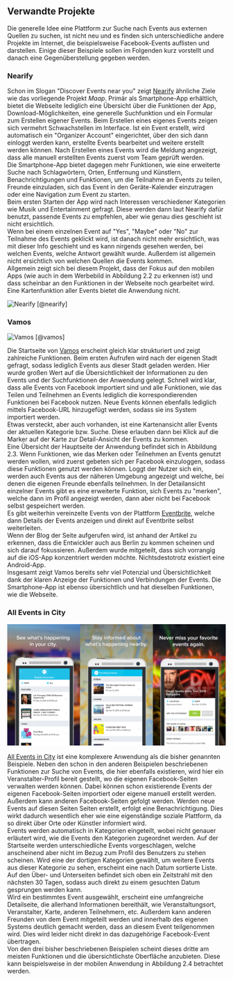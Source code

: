 ## Verwandte Projekte

Die generelle Idee eine Plattform zur Suche nach Events aus externen Quellen zu suchen, ist nicht neu und es finden sich unterschiedliche andere Projekte im Internet, die beispielsweise Facebook-Events auflisten und darstellen. Einige dieser Beispiele sollen im Folgenden kurz vorstellt und danach eine Gegenüberstellung gegeben werden.

### Nearify

Schon im Slogan "Discover Events near you" zeigt [Nearify](http://www.nearify.com) ähnliche Ziele wie das vorliegende Projekt *Maap*. Primär als Smartphone-App erhältlich, bietet die Webseite lediglich eine Übersicht über die Funktionen der App, Download-Möglichkeiten, eine generelle Suchfunktion und ein Formular zum Erstellen eigener Events. Beim Erstellen eines eigenes Events zeigen sich vermehrt Schwachstellen im Interface. Ist ein Event erstellt, wird automatisch ein "Organizer Account" eingerichtet, über den sich dann einloggt werden kann, erstellte Events bearbeitet und weitere erstellt werden können. Nach Erstellen eines Events wird die Meldung angezeigt, dass alle manuell erstellten Events zuerst vom Team geprüft werden.  
Die Smartphone-App bietet dagegen mehr Funktionen, wie eine erweiterte Suche nach Schlagwörtern, Orten, Entfernung und Künstlern, Benachrichtigungen und Funktionen, um die Teilnahme an Events zu teilen, Freunde einzuladen, sich das Event in den Geräte-Kalender einzutragen oder eine Navigation zum Event zu starten.  
Beim ersten Starten der App wird nach Interessen verschiedener Kategorien wie Musik und Entertainment gefragt. Diese werden dann laut Nearify dafür benutzt, passende Events zu empfehlen, aber wie genau dies geschieht ist nicht ersichtlich.  
Wenn bei einem einzelnen Event auf "Yes", "Maybe" oder "No" zur Teilnahme des Events geklickt wird, ist danach nicht mehr ersichtlich, was mit dieser Info geschieht und es kann nirgends gesehen werden, bei welchen Events, welche Antwort gewählt wurde. Außerdem ist allgemein nicht ersichtlich von welchen Quellen die Events kommen.  
Allgemein zeigt sich bei diesem Projekt, dass der Fokus auf den mobilen Apps (wie auch in dem Werbebild in Abbildung 2.2 zu erkennen ist) und dass scheinbar an den Funktionen in der Webseite noch gearbeitet wird. <!--Allgemein ist Potenzial zu erkennen, aber noch weitere Detailarbeit notwendig. -->Eine Kartenfunktion aller Events bietet die Anwendung nicht.

![Nearify [@nearify]](http://i1.wp.com/www.indianweb2.com/wp-content/uploads/2014/09/nearify.jpg)

### Vamos

![Vamos [@vamos]](http://blog.allmyfaves.com/wp-content/uploads/2014/09/Get-Vamos-Get-Going-Get-Out.png)

Die Startseite von [Vamos](http://ww.getvamos.com) erscheint gleich klar strukturiert und zeigt zahlreiche Funktionen. Beim ersten Aufrufen wird nach der eigenen Stadt gefragt, sodass lediglich Events aus dieser Stadt geladen werden. Hier wurde großen Wert auf die Übersichtlichkeit der Informationen zu den Events und der Suchfunktionen der Anwendung gelegt. Schnell wird klar, dass alle Events von Facebook importiert sind und alle Funktionen, wie das Teilen und Teilnehmen an Events lediglich die korrespondierenden Funktionen bei Facebook nutzen. Neue Events können ebenfalls lediglich mittels Facebook-URL hinzugefügt werden, sodass sie ins System importiert werden.  
Etwas versteckt, aber auch vorhanden, ist eine Kartenansicht aller Events der aktuellen Kategorie bzw. Suche. Diese erlauben dann bei Klick auf die Marker auf der Karte zur Detail-Ansicht der Events zu kommen.  
Eine Übersicht der Hauptseite der Anwendung befindet sich in Abbildung 2.3.
Wenn Funktionen, wie das Merken oder Teilnehmen an Events genutzt werden wollen, wird zuerst gebeten sich per Facebook einzuloggen, sodass diese Funktionen genutzt werden können. Loggt der Nutzer sich ein, werden auch Events aus der näheren Umgebung angezeigt und welche, bei denen die eigenen Freunde ebenfalls teilnehmen. In der Detailansicht einzelner Events gibt es eine erweiterte Funktion, sich Events zu "merken", welche dann im Profil angezeigt werden, dann aber nicht bei Facebook selbst gespeichert werden.  
Es gibt weiterhin vereinzelte Events von der Plattform [Eventbrite](http://www.eventbrite.com), welche dann Details der Events anzeigen und direkt auf Eventbrite selbst weiterleiten.  
Wenn der Blog der Seite aufgerufen wird, ist anhand der Artikel zu erkennen, dass die Entwickler auch aus Berlin zu kommen scheinen und sich darauf fokussieren. Außerdem wurde mitgeteilt, dass sich vorrangig auf die iOS-App konzentriert werden möchte. Nichtsdestotrotz existiert eine Android-App.  
Insgesamt zeigt Vamos bereits sehr viel Potenzial und Übersichtlichkeit dank der klaren Anzeige der Funktionen und Verbindungen der Events. Die Smartphone-App ist ebenso übersichtlich und hat dieselben Funktionen, wie die Webseite.

### All Events in City

![All Events in City [@alleventsincity]](images/allevents.png)

[All Events in City](http://allevents.in/) ist eine komplexere Anwendung als die bisher genannten Beispiele. Neben den schon in den anderen Beispielen beschriebenen Funktionen zur Suche von Events, die hier ebenfalls existieren, wird hier ein Veranstalter-Profil bereit gestellt, wo die eigenen Facebook-Seiten verwalten werden können. Dabei können schon existierende Events der eigenen Facebook-Seiten importiert oder eigene manuell erstellt werden.  
Außerdem kann anderen Facebook-Seiten gefolgt werden. Werden neue Events auf diesen Seiten Seiten erstellt, erfolgt eine Benachrichtigung. Dies wirkt dadurch wesentlich eher wie eine eigenständige soziale Plattform, da so direkt über Orte oder Künstler informiert wird.  
Events werden automatisch in Kategorien eingeteilt, wobei nicht genauer erläutert wird, wie die Events den Kategorien zugeordnet werden. Auf der Startseite werden unterschiedliche Events vorgeschlagen, welche anscheinend aber nicht im Bezug zum Profil des Benutzers zu stehen scheinen. Wird eine der dortigen Kategorien gewählt, um weitere Events aus dieser Kategorie zu sehen, erscheint eine nach Datum sortierte Liste. Auf den Über- und Unterseiten befindet sich oben ein Zeitstrahl mit den nächsten 30 Tagen, sodass auch direkt zu einem gesuchten Datum gesprungen werden kann.  
Wird ein bestimmtes Event ausgewählt, erscheint eine umfangreiche Detailseite, die allerhand Informationen bereithält, wie Veranstaltungsort, Veranstalter, Karte, anderen Teilnehmern, etc. Außerdem kann anderen Freunden von dem Event mitgeteilt werden und innerhalb des eigenen Systems deutlich gemacht werden, dass an diesem Event teilgenommen wird. Dies wird leider nicht direkt in das dazugehörige Facebook-Event übertragen.  
Von den drei bisher beschriebenen Beispielen scheint dieses dritte am meisten Funktionen und die übersichtlichste Oberfläche anzubieten. Diese kann beispielsweise in der mobilen Anwendung in Abbildung 2.4 betrachtet werden.
